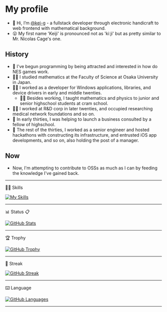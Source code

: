 # My profile

- :wave: Hi, I’m [@kei-g](https://github.com/kei-g) - a fullstack developer through electronic handicraft to web frontend with mathematical background.
- :open_mouth: My first name 'Keiji' is pronounced not as 'kiːji' but as pretty similar to Mr. Nicolas Cage's one.

## History

- :boy: I've begun programming by being attracted and interested in how do NES games work.
- :man_student: I studied mathematics at the Faculty of Science at Osaka University in Japan.
- :technologist: I worked as a developer for Windows applications, libraries, and device drivers in early and middle twenties.
  - :man_teacher: Besides working, I taught mathematics and physics to junior and senior highschool students at cram school.
- :man_scientist: I worked at R&D corp in later twenties, and occupied researching medical network foundations and so on.
- :man: In early thirties, I was helping to launch a business consulted by a fellow of highschool.
- :bearded_person: The rest of the thirties, I worked as a senior engineer and hosted hackathons with constructing its infrastructure, and entrusted iOS app developments, and so on, also holding the post of a manager.

## Now

- Now, I'm attempting to contribute to OSSs as much as I can by feeding the knowledge I've gained back.

---

:technologist: Skills

[![My Skills](https://skillicons.dev/icons?i=angular,bash,bootstrap,bsd,c,cs,cpp,cmake,css,docker,dotnet,git,github,githubactions,haskell,heroku,html,java,js,jquery,latex,linux,lua,md,mysql,nginx,nodejs,postgres,powershell,py,rails,raspberrypi,redis,regex,ruby,rust,sass,sqlite,stackoverflow,svg,twitter,ts,vim,vscode,wasm)](https://skillicons.dev)

---

:bar_chart: Status :clipboard:

[![GitHub Stats](https://github-readme-stats.vercel.app/api?username=kei-g&show_icons=true&theme=nord)](https://github.com/anuraghazra/github-readme-stats)

---

:trophy: Trophy

[![GitHub Trophy](https://github-profile-trophy.vercel.app/?username=kei-g&column=4&theme=nord&title=MultiLanguage,Commit,Repositories)](https://github.com/ryo-ma/github-profile-trophy)

---

:runner: Streak

[![GitHub Streak](https://github-readme-streak-stats.herokuapp.com?user=kei-g&theme=nord)](https://git.io/streak-stats)

---

:keyboard: Language

[![GitHub Languages](https://github-readme-stats.vercel.app/api/top-langs/?hide=html,javascript,makefile&langs_count=10&layout=compact&username=kei-g)](https://github.com/anuraghazra/github-readme-stats)

---

